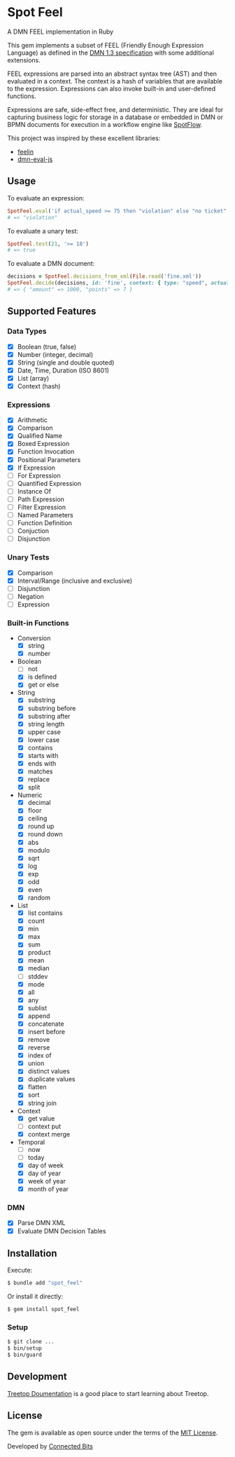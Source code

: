 # Spot Feel

A DMN FEEL implementation in Ruby

This gem implements a subset of FEEL (Friendly Enough Expression Language) as defined in the [DMN 1.3 specification](https://www.omg.org/spec/DMN/1.3/PDF) with some additional extensions.

FEEL expressions are parsed into an abstract syntax tree (AST) and then evaluated in a context. The context is a hash of variables that are available to the expression. Expressions can also invoke built-in and user-defined functions.

Expressions are safe, side-effect free, and deterministic. They are ideal for capturing business logic for storage in a database or embedded in DMN or BPMN documents for execution in a workflow engine like [SpotFlow](https://github.com/connectedbits/spot_flow).

This project was inspired by these excellent libraries:

- [feelin](https://github.com/nikku/feelin)
- [dmn-eval-js](https://github.com/mineko-io/dmn-eval-js)

## Usage

To evaluate an expression:

```ruby
SpotFeel.eval('if actual_speed >= 75 then "violation" else "no ticket"', context: { actual_speed: 85, speed_limit: 65 })
# => "violation"
```

To evaluate a unary test:

```ruby
SpotFeel.test(21, '>= 18')
# => true
```

To evaluate a DMN document:

```ruby
decisions = SpotFeel.decisions_from_xml(File.read('fine.xml'))
SpotFeel.decide(decisions, id: 'fine', context: { type: "speed", actual_speed: 100, speed_limit: 65 } })
# => { "amount" => 1000, "points" => 7 }
```

## Supported Features

### Data Types

- [x] Boolean (true, false)
- [x] Number (integer, decimal)
- [x] String (single and double quoted)
- [x] Date, Time, Duration (ISO 8601)
- [x] List (array)
- [x] Context (hash)

### Expressions

- [x] Arithmetic
- [x] Comparison
- [x] Qualified Name
- [x] Boxed Expression
- [x] Function Invocation
- [x] Positional Parameters
- [x] If Expression
- [ ] For Expression
- [ ] Quantified Expression
- [ ] Instance Of
- [ ] Path Expression
- [ ] Filter Expression
- [ ] Named Parameters
- [ ] Function Definition
- [ ] Conjuction
- [ ] Disjunction

### Unary Tests

- [x] Comparison
- [x] Interval/Range (inclusive and exclusive)
- [ ] Disjunction
- [ ] Negation
- [ ] Expression

### Built-in Functions

- Conversion
  - [x] string
  - [x] number
- Boolean
  - [ ] not
  - [x] is defined
  - [x] get or else
- String
  - [x] substring
  - [x] substring before
  - [x] substring after
  - [x] string length
  - [x] upper case
  - [x] lower case
  - [x] contains
  - [x] starts with
  - [x] ends with
  - [x] matches
  - [x] replace
  - [x] split
- Numeric
  - [x] decimal
  - [x] floor
  - [x] ceiling
  - [x] round up
  - [x] round down
  - [x] abs
  - [x] modulo
  - [x] sqrt
  - [x] log
  - [x] exp
  - [x] odd
  - [x] even
  - [x] random
- List
  - [x] list contains
  - [x] count
  - [x] min
  - [x] max
  - [x] sum
  - [x] product
  - [x] mean
  - [x] median
  - [ ] stddev
  - [x] mode
  - [x] all
  - [x] any
  - [x] sublist
  - [x] append
  - [x] concatenate
  - [x] insert before
  - [x] remove
  - [x] reverse
  - [x] index of
  - [x] union
  - [x] distinct values
  - [x] duplicate values
  - [x] flatten
  - [x] sort
  - [x] string join
- Context
  - [x] get value
  - [ ] context put
  - [x] context merge
- Temporal
  - [ ] now
  - [ ] today
  - [x] day of week
  - [x] day of year
  - [x] week of year
  - [x] month of year

### DMN

- [x] Parse DMN XML
- [x] Evaluate DMN Decision Tables

## Installation

Execute:

```bash
$ bundle add "spot_feel"
```

Or install it directly:

```bash
$ gem install spot_feel
```

### Setup

```bash
$ git clone ...
$ bin/setup
$ bin/guard
```

## Development

[Treetop Doumentation](https://cjheath.github.io/treetop/syntactic_recognition.html) is a good place to start learning about Treetop.

## License

The gem is available as open source under the terms of the [MIT License](https://opensource.org/licenses/MIT).

Developed by [Connected Bits](http://www.connectedbits.com)
